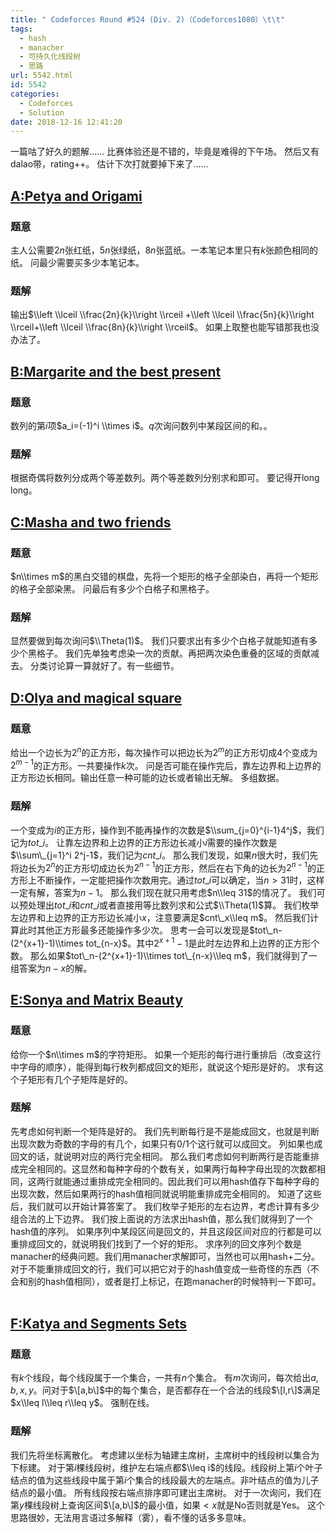 ```yaml
---
title: " Codeforces Round #524 (Div. 2)（Codeforces1080）\t\t"
tags:
  - hash
  - manacher
  - 可持久化线段树
  - 思路
url: 5542.html
id: 5542
categories:
  - Codeforces
  - Solution
date: 2018-12-16 12:41:20
---
```


一篇咕了好久的题解…… 比赛体验还是不错的，毕竟是难得的下午场。 然后又有dalao带，rating++。 估计下次打就要掉下来了……

[A:Petya and Origami](http://codeforces.com/contest/1080/problem/A)
-------------------------------------------------------------------

### 题意

主人公需要$2n$张红纸，$5n$张绿纸，$8n$张蓝纸。一本笔记本里只有$k$张颜色相同的纸。 问最少需要买多少本笔记本。

### 题解

输出$\\left \\lceil \\frac{2n}{k}\\right \\rceil +\\left \\lceil \\frac{5n}{k}\\right \\rceil+\\left \\lceil \\frac{8n}{k}\\right \\rceil$。 如果上取整也能写错那我也没办法了。  

[B:Margarite and the best present](http://codeforces.com/contest/1080/problem/B)
--------------------------------------------------------------------------------

### 题意

数列的第$i$项$a_i=(-1)^i \\times i$。$q$次询问数列中某段区间的和。。

### 题解

根据奇偶将数列分成两个等差数列。两个等差数列分别求和即可。 要记得开long long。  

[C:Masha and two friends](http://codeforces.com/contest/1080/problem/C)
-----------------------------------------------------------------------

### 题意

$n\\times m$的黑白交错的棋盘，先将一个矩形的格子全部染白，再将一个矩形的格子全部染黑。 问最后有多少个白格子和黑格子。

### 题解

显然要做到每次询问$\\Theta(1)$。 我们只要求出有多少个白格子就能知道有多少个黑格子。 我们先单独考虑染一次的贡献。再把两次染色重叠的区域的贡献减去。 分类讨论算一算就好了。有一些细节。  

[D:Olya and magical square](http://codeforces.com/contest/1080/problem/D)
-------------------------------------------------------------------------

### 题意

给出一个边长为$2^n$的正方形，每次操作可以把边长为$2^m$的正方形切成$4$个变成为$2^{m-1}$的正方形。一共要操作$k$次。 问是否可能在操作完后，靠左边界和上边界的正方形边长相同。输出任意一种可能的边长或者输出无解。 多组数据。

### 题解

一个变成为$i$的正方形，操作到不能再操作的次数是$\\sum_{j=0}^{i-1}4^j$，我们记为$tot\_i$。 让靠左边界和上边界的正方形边长减小$i$需要的操作次数是$\\sum\_{j=1}^i 2^j-1$，我们记为$cnt\_i$。 那么我们发现，如果$n$很大时，我们先将边长为$2^n$的正方形切成边长为$2^{n-1}$的正方形，然后在右下角的边长为$2^{n-1}$的正方形上不断操作，一定能把操作次数用完。通过$tot\_i$可以确定，当$n>31$时，这样一定有解，答案为$n-1$。 那么我们现在就只用考虑$n\\leq 31$的情况了。 我们可以预处理出$tot\_i$和$cnt\_i$或者直接用等比数列求和公式$\\Theta(1)$算。 我们枚举左边界和上边界的正方形边长减小$x$，注意要满足$cnt\_x\\leq m$。 然后我们计算此时其他正方形最多还能操作多少次。 思考一会可以发现是$tot\_n-(2^{x+1}-1)\\times tot_{n-x}$。其中$2^{x+1}-1$是此时左边界和上边界的正方形个数。 那么如果$tot\_n-(2^{x+1}-1)\\times tot\_{n-x}\\leq m$，我们就得到了一组答案为$n-x$的解。  

[E:Sonya and Matrix Beauty](http://codeforces.com/contest/1080/problem/E)
-------------------------------------------------------------------------

### 题意

给你一个$n\\times m$的字符矩形。 如果一个矩形的每行进行重排后（改变这行中字母的顺序），能得到每行枚列都成回文的矩形，就说这个矩形是好的。 求有这个子矩形有几个子矩阵是好的。

### 题解

先考虑如何判断一个矩阵是好的。 我们先判断每行是不是能成回文，也就是判断出现次数为奇数的字母的有几个，如果只有$0/1$个这行就可以成回文。 列如果也成回文的话，就说明对应的两行完全相同。 那么我们考虑如何判断两行是否能重排成完全相同的。这显然和每种字母的个数有关，如果两行每种字母出现的次数都相同，这两行就能通过重排成完全相同的。因此我们可以用hash值存下每种字母的出现次数，然后如果两行的hash值相同就说明能重排成完全相同的。 知道了这些后，我们就可以开始计算答案了。 我们枚举子矩形的左右边界，考虑计算有多少组合法的上下边界。 我们按上面说的方法求出hash值，那么我们就得到了一个hash值的序列。 如果序列中某段区间是回文的，并且这段区间对应的行都是可以重排成回文的，就说明我们找到了一个好的矩形。 求序列的回文序列个数是manacher的经典问题。我们用manacher求解即可，当然也可以用hash+二分。 对于不能重排成回文的行，我们可以把它对于的hash值变成一些奇怪的东西（不会和别的hash值相同），或者是打上标记，在跑manacher的时候特判一下即可。  

[F:Katya and Segments Sets](http://codeforces.com/contest/1080/problem/F)
-------------------------------------------------------------------------

### 题意

有$k$个线段，每个线段属于一个集合，一共有$n$个集合。 有$m$次询问，每次给出$a,b,x,y$。问对于$\[a,b\]$中的每个集合，是否都存在一个合法的线段$\[l,r\]$满足$x\\leq l\\leq r\\leq y$。 强制在线。

### 题解

我们先将坐标离散化。 考虑建以坐标为轴建主席树，主席树中的线段树以集合为下标建。 对于第$i$棵线段树，维护左右端点都$\\leq i$的线段。线段树上第$i$个叶子结点的值为这些线段中属于第$i$个集合的线段最大的左端点。非叶结点的值为儿子结点的最小值。 所有线段按右端点排序即可建出主席树。 对于一次询问，我们在第$y$棵线段树上查询区间$\[a,b\]$的最小值，如果$<x$就是No否则就是Yes。 这个思路很妙，无法用言语过多解释（雾），看不懂的话多多意味。